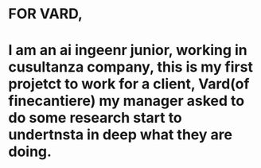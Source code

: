# FOR VARD, 
# I am an ai ingeenr junior, working in cusultanza company, this is my first projetct to work for a client, Vard(of finecantiere) my manager asked to do some research start to undertnsta in deep what they are doing.